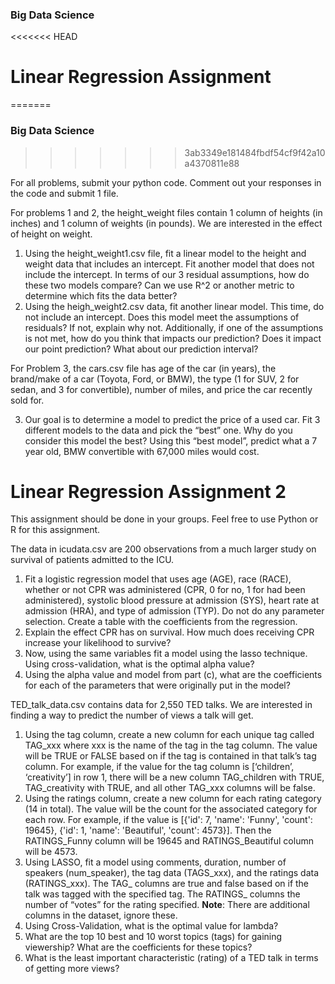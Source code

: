 ### Big Data Science

<<<<<<< HEAD
# Linear Regression Assignment
=======
### Big Data Science
>>>>>>> 3ab3349e181484fbdf54cf9f42a10a4370811e88

For all problems, submit your python code. Comment out your responses in the code
and submit 1 file.

For problems 1 and 2, the height_weight files contain 1 column of heights (in inches)
and 1 column of weights (in pounds). We are interested in the effect of height on
weight.

1. Using the height_weight1.csv file, fit a linear model to the height and weight
  data that includes an intercept. Fit another model that does not include the
  intercept. In terms of our 3 residual assumptions, how do these two models
  compare? Can we use R^2 or another metric to determine which fits the data
  better?
2. Using the heigh_weight2.csv data, fit another linear model. This time, do not
  include an intercept. Does this model meet the assumptions of residuals? If
  not, explain why not. Additionally, if one of the assumptions is not met, how
  do you think that impacts our prediction? Does it impact our point
  prediction? What about our prediction interval?

For Problem 3, the cars.csv file has age of the car (in years), the brand/make of a car
(Toyota, Ford, or BMW), the type (1 for SUV, 2 for sedan, and 3 for convertible),
number of miles, and price the car recently sold for.

3. Our goal is to determine a model to predict the price of a used car. Fit 3
  different models to the data and pick the “best” one. Why do you consider
  this model the best? Using this “best model”, predict what a 7 year old, BMW
  convertible with 67,000 miles would cost.


# Linear Regression Assignment 2

This assignment should be done in your groups. Feel free to use Python or R for this assignment.

The data in icudata.csv are 200 observations from a much larger study on survival of patients admitted to the ICU.
1. Fit a logistic regression model that uses age (AGE), race (RACE), whether or not CPR was administered (CPR, 0 for no, 1 for had been administered), systolic blood pressure at admission (SYS), heart rate at admission (HRA), and type of admission (TYP). Do not do any parameter selection. Create a table with the coefficients from the regression.
2. Explain the effect CPR has on survival. How much does receiving CPR increase your likelihood to survive?
3. Now, using the same variables fit a model using the lasso technique. Using cross-validation, what is the optimal alpha value?
4. Using the alpha value and model from part (c), what are the coefficients for each of the parameters that were originally put in the model?

TED_talk_data.csv contains data for 2,550 TED talks. We are interested in finding a way to predict the number of views a talk will get.
1. Using the tag column, create a new column for each unique tag called TAG_xxx where xxx is the name of the tag in the tag column. The value will be TRUE or FALSE based on if the tag is contained in that talk’s tag column. For example, if the value for the tag column is [‘children’, ‘creativity’] in row 1, there will be a new column TAG_children with TRUE, TAG_creativity with TRUE, and all other TAG_xxx columns will be false.
2. Using the ratings column, create a new column for each rating category (14 in total). The value will be the count for the associated category for each row. For example, if the value is [{'id': 7, 'name': 'Funny', 'count': 19645}, {'id': 1, 'name': 'Beautiful', 'count': 4573}]. Then the RATINGS_Funny column will be 19645 and RATINGS_Beautiful column will be 4573.
3. Using LASSO, fit a model using comments, duration, number of speakers (num_speaker), the tag data (TAGS_xxx), and the ratings data (RATINGS_xxx). The TAG_ columns are true and false based on if the talk was tagged with the specified tag. The RATINGS_ columns the number of “votes” for the rating specified. **Note**: There are additional columns in the dataset, ignore these.
4. Using Cross-Validation, what is the optimal value for lambda?
5. What are the top 10 best and 10 worst topics (tags) for gaining viewership? What are the coefficients for these topics?
6. What is the least important characteristic (rating) of a TED talk in terms of getting more views?
